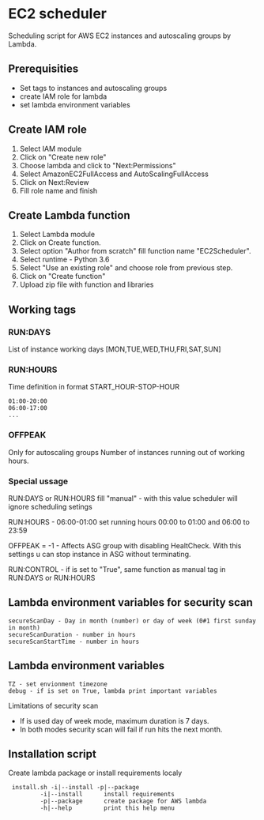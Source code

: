 # EC2 scheduler
Scheduling script for AWS EC2 instances and autoscaling groups by Lambda.

## Prerequisities
 - Set tags to instances and autoscaling groups
 - create IAM role for lambda
 - set lambda environment variables

## Create IAM role
1. Select IAM module
2. Click on "Create new role"
3. Choose lambda and click to "Next:Permissions"
4. Select AmazonEC2FullAccess and AutoScalingFullAccess 
5. Click on Next:Review
6. Fill role name and finish

## Create Lambda function
1. Select Lambda module
2. Click on Create function.
3. Select option "Author from scratch" fill function name "EC2Scheduler". 
4. Select runtime - Python 3.6
5. Select "Use an existing role" and choose role from previous step. 
6. Click on "Create function"
7. Upload zip file with function and libraries

## Working tags
### RUN:DAYS
List of instance working days 
[MON,TUE,WED,THU,FRI,SAT,SUN]
### RUN:HOURS
Time definition in format START_HOUR-STOP-HOUR
```
01:00-20:00
06:00-17:00
...
```
### OFFPEAK
Only for autoscaling groups
Number of instances running out of working hours. 

### Special ussage
RUN:DAYS or RUN:HOURS fill "manual" - with this value scheduler will ignore scheduling setings

RUN:HOURS - 06:00-01:00 set running hours 00:00 to 01:00 and 06:00 to 23:59

OFFPEAK = -1 - Affects ASG group with disabling HealtCheck. With this settings u can stop instance in ASG without terminating.

RUN:CONTROL - if is set to "True", same function as manual tag in RUN:DAYS or RUN:HOURS

## Lambda environment variables for security scan
```
secureScanDay - Day in month (number) or day of week (0#1 first sunday in month)
secureScanDuration - number in hours
secureScanStartTime - number in hours
```

## Lambda environment variables
```
TZ - set envionment timezone
debug - if is set on True, lambda print important variables
```

Limitations of security scan
- If is used day of week mode, maximum duration is 7 days.
- In both modes security scan will fail if run hits the next month.

## Installation script 
Create lambda package or install requirements localy
```
 install.sh -i|--install -p|--package 
         -i|--install      install requirements
         -p|--package      create package for AWS lambda
         -h|--help         print this help menu 
```
